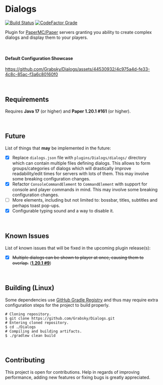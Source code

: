 # Dialogs
<span>
    <a href=""><img alt="Build Status" src="https://img.shields.io/github/actions/workflow/status/Grabsky/Dialogs/gradle.yml?style=for-the-badge&logo=github&logoColor=white&label=%20"></a>
    <a href=""><img alt="CodeFactor Grade" src="https://img.shields.io/codefactor/grade/github/Grabsky/Dialogs/main?style=for-the-badge&logo=codefactor&logoColor=white&label=%20"></a>
</span>
<p></p>

Plugin for [PaperMC/Paper](https://github.com/PaperMC/Paper) servers granting you ability to create complex dialogs and display them to your players.

<br />

#### Default Configuration Showcase
https://github.com/Grabsky/Dialogs/assets/44530932/4c975a4d-fe33-4c8c-85ac-f3a6c80160f0

<br />

## Requirements
Requires **Java 17** (or higher) and **Paper 1.20.1 #161** (or higher).

<br />

## Future
List of things that **may** be implemented in the future:
- [x] Replace `dialogs.json` file with `plugins/Dialogs/dialogs/` directory which can contain multiple files defining dialogs. This allows to form groups/categories of dialogs which will drastically improve readability/edit times for servers with lots of them. This may involve some breaking configuration changes.
- [x] Refactor `ConsoleCommandElement` to `CommandElement` with support for console and player commands in mind. This may involve some breaking configuration changes.
- [ ] More elements, including but not limited to: bossbar, titles, subtitles and perhaps toast pop-ups.
- [x] Configurable typing sound and a way to disable it.

<br />

## Known Issues
List of known issues that will be fixed in the upcoming plugin release(s):
- [x] ~~Multiple dialogs can be shown to player at once, causing them to overlap.~~ (**[1.20.1 #9](https://github.com/Grabsky/Dialogs/releases/tag/1.20.1-9)**)

<br />

## Building (Linux)
Some dependencies use [GitHub Gradle Registry](https://docs.github.com/en/packages/working-with-a-github-packages-registry/working-with-the-gradle-registry) and thus may require extra configuration steps for the project to build properly.

```shell
# Cloning repository.
$ git clone https://github.com/Grabsky/Dialogs.git
# Entering cloned repository.
$ cd ./Dialogs
# Compiling and building artifacts.
$ ./gradlew clean build
```

<br />

## Contributing
This project is open for contributions. Help in regards of improving performance, adding new features or fixing bugs is greatly appreciated.
